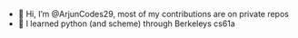 - 👋 Hi, I’m @ArjunCodes29, most of my contributions are on private repos
- 🌱 I learned python (and scheme) through Berkeleys cs61a


<!---
ArjunCodes29/ArjunCodes29 is a ✨ special ✨ repository because its `README.md` (this file) appears on your GitHub profile.
You can click the Preview link to take a look at your changes.
--->
